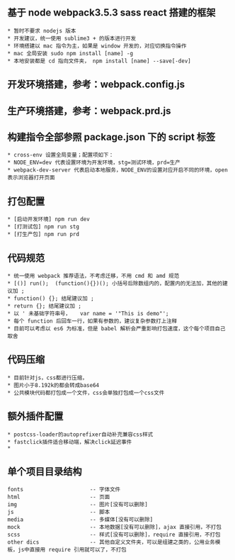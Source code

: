 
## 基于 node webpack3.5.3  sass react 搭建的框架

    * 暂时不要求 nodejs 版本
    * 开发建议，统一使用 sublime3 + 的版本进行开发
    * 环境搭建以 mac 指令为主，如果是 window 开发的，对应切换指令操作
    * mac 全局安装 sudo npm install [name] -g
    * 本地安装都是 cd 指向文件夹， npm install [name] --save[-dev]

## 开发环境搭建，参考：webpack.config.js
## 生产环境搭建，参考：webpack.prd.js

## 构建指令全部参照 package.json 下的 script 标签

    * cross-env 设置全局变量；配置项如下：
    * NODE_ENV=dev 代表设置环境为开发环境，stg=测试环境，prd=生产
    * webpack-dev-server 代表启动本地服务，NODE_ENV的设置对应开启不同的环境，open表示浏览器打开页面


## 打包配置

    * [启动开发环境] npm run dev 
    * [打测试包] npm run stg
    * [打生产包] npm run prd

## 代码规范

    * 统一使用 webpack 推荐语法，不考虑迁移，不用 cmd 和 amd 规范
    * [()] run();  (function(){})(); 小括号后除数组内的，配置内的无法加，其他的建议加 ;
    * function() {}; 结尾建议加 ;
    * return {}; 结尾建议加 ;
    * 以 ' 未基础字符串号，   var name = '"This is demo"';
    * 每个 function 后回车一行，如果有参数的，建议复杂参数打上注释
    * 目前可以考虑以 es6 为标准，但是 babel 解析会严重影响打包速度，这个每个项目自己取舍

## 代码压缩

    * 目前针对js，css都进行压缩， 
    * 图片小于8.192k的都会转成base64
    * 公共模块代码都打包成一个文件，css会单独打包成一个css文件	

##  额外插件配置

    * postcss-loader的autoprefixer自动补充兼容css样式 
    * fastclick插件适合移动端，解决click延迟事件
    * 


## 单个项目目录结构

````
fonts                     -- 字体文件
html                      -- 页面
img                       -- 图片[没有可以删除]
js                        -- 脚本
media                     -- 多媒体[没有可以删除]
mock                      -- 本地数据[没有可以删除]，ajax 直接引用，不打包
scss                      -- 样式[没有可以删除]，require 直接引用，不打包
other dics                -- 其他自定义文件夹，可以是组建之类的，公用业务模板，js中直接用 require 引用就可以了，不打包
````
